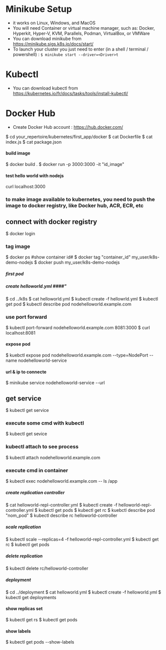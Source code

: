 # Minikube Setup
  - it works on Linux, Windows, and MacOS
  - You will need Container or virtual machine manager, such as: Docker, Hyperkit, Hyper-V, KVM, Parallels, Podman, VirtualBox, or VMWare
  - You can download minikube from https://minikube.sigs.k8s.io/docs/start/
  - To launch your cluster you just need to enter (in a shell / terminal / powershell) :
    `$ minikube start --driver=<Driver>t`

# Kubectl
  - You can download kubectl from https://kubernetes.io/fr/docs/tasks/tools/install-kubectl/ 

# Docker Hub
  - Create Docker Hub account : https://hub.docker.com/ 

$ cd your_repertoire/kubernetes/first_app/docker
$ cat Dockerfile
$ cat index.js 
$ cat package.json

#### build image ###
$ docker build .
$ docker run -p 3000:3000 -it "id_image"
#### test hello world with nodejs ###
curl localhost:3000

### to make image available to kubernetes, you need to push the image to docker registry, like Docker hub, ACR, ECR, etc ###

## connect with docker registry ###
$ docker login

### tag image ###
$ docker ps #show container id# 
$ docker tag "container_id" my_user/k8s-demo-nodejs
$ docker push my_user/k8s-demo-nodejs
##### first pod ###
##### create helloworld.yml ####"
$ cd ../k8s
$ cat helloworld.yml
$ kubectl create -f hellowrld.yml
$ kubectl get pod
$ kubectl describe pod nodehelloworld.example.com
### use port forward ##
$ kubectl port-forward nodehelloworld.example.com 8081:3000
$ curl localhost:8081
#### expose pod ####
$ kuebctl expose pod nodehelloworld.example.com --type=NodePort --name nodehelloworld-service
#### url & ip to connecte ##
$ minikube service nodehelloworld-service --url
## get service ##
$ kubectl get service
### execute some cmd with kubectl ###
$ kubectl get sevice
### kubectl attach to see process ###
$ kubectl attach nodehelloworld.example.com 
### execute cmd in container ###
$ kubectl exec nodehelloworld.example.com -- ls /app
##### create replication controller ###
$ cat helloworld-repl-controller.yml
$ kubectl create -f helloworld-repl-controller.yml
$ kubectl get pods
$ kubectl get rc
$ kuebctl describe pod "nom_pod"
$ kubectl describe rc helloworld-controller
##### scale replication ######
$ kubectl scale --replicas=4 -f helloworld-repl-controller.yml
$ kubectl get rc
$ kubectl get pods
##### delete replication ####
$ kubectl delete rc/helloworld-controller
##### deployment #####
$ cd ../deployment
$ cat helloworld.yml
$ kubectl create -f helloworld.yml 
$ kubectl get deployments
#### show replicas set ###
$ kubectl get rs
$ kubectl get pods
#### show labels #####
$ kubectl get pods --show-labels
#### 



